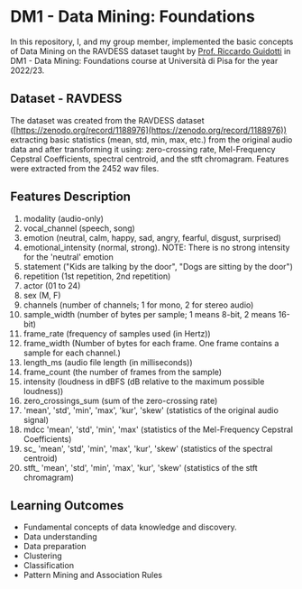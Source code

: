 # DM1 - Data Mining: Foundations

In this repository, I, and my group member, implemented the basic concepts  of Data Mining on the RAVDESS dataset taught by [Prof. Riccardo Guidotti](https://scholar.google.com/citations?user=KZUaK6YAAAAJ&hl=en&oi=ao) in DM1 - Data Mining: Foundations course at Università di Pisa for the year 2022/23.

## Dataset - RAVDESS

The dataset was created from the RAVDESS dataset ([https://zenodo.org/record/1188976](https://zenodo.org/record/1188976)) extracting basic statistics (mean, std, min, max, etc.) from the original audio data and after transforming it using: zero-crossing rate, Mel-Frequency Cepstral Coefficients, spectral centroid, and the stft chromagram. Features were extracted from the 2452 wav files.

## Features Description

1. modality (audio-only)
2. vocal_channel (speech, song)
3. emotion (neutral, calm, happy, sad, angry, fearful, disgust, surprised)
4. emotional_intensity (normal, strong). NOTE: There is no strong intensity for the 'neutral' emotion
5. statement ("Kids are talking by the door", "Dogs are sitting by the door")
6. repetition (1st repetition, 2nd repetition)
7. actor (01 to 24)
8. sex (M, F)
9. channels (number of channels; 1 for mono, 2 for stereo audio)
10. sample_width (number of bytes per sample; 1 means 8-bit, 2 means 16-bit)
11. frame_rate (frequency of samples used (in Hertz))
12. frame_width (Number of bytes for each frame. One frame contains a sample for each channel.)
13. length_ms (audio file length (in milliseconds))
14. frame_count (the number of frames from the sample)
15. intensity (loudness in dBFS (dB relative to the maximum possible loudness))
16. zero_crossings_sum (sum of the zero-crossing rate)
17. 'mean', 'std', 'min', 'max', 'kur', 'skew' (statistics of the original audio signal)
18. mdcc 'mean', 'std', 'min', 'max' (statistics of the Mel-Frequency Cepstral Coefficients)
19. sc_ 'mean', 'std', 'min', 'max', 'kur', 'skew' (statistics of the spectral centroid)
20. stft_ 'mean', 'std', 'min', 'max', 'kur', 'skew' (statistics of the stft chromagram)

## Learning Outcomes

* Fundamental concepts of data knowledge and discovery.
* Data understanding
* Data preparation
* Clustering
* Classification
* Pattern Mining and Association Rules

